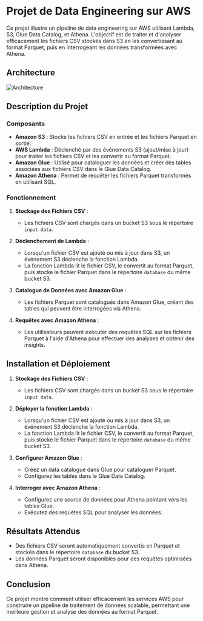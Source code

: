 # Projet de Data Engineering sur AWS

Ce projet illustre un pipeline de data engineering sur AWS utilisant Lambda, S3, Glue Data Catalog, et Athena. L'objectif est de traiter et d'analyser efficacement les fichiers CSV stockés dans S3 en les convertissant au format Parquet, puis en interrogeant les données transformées avec Athena.

## Architecture

![Architecture]([./path/to/architecture.jpg](https://github.com/momodou44/aws-data-mini-project/blob/main/architecture.jpg))

## Description du Projet

### Composants

- **Amazon S3** : Stocke les fichiers CSV en entrée et les fichiers Parquet en sortie.
- **AWS Lambda** : Déclenché par des événements S3 (ajout/mise à jour) pour traiter les fichiers CSV et les convertir au format Parquet.
- **Amazon Glue** : Utilisé pour cataloguer les données et créer des tables associées aux fichiers CSV dans le Glue Data Catalog.
- **Amazon Athena** : Permet de requêter les fichiers Parquet transformés en utilisant SQL.

### Fonctionnement

1. **Stockage des Fichiers CSV** :
   - Les fichiers CSV sont chargés dans un bucket S3 sous le répertoire `input data`.

2. **Déclenchement de Lambda** :
   - Lorsqu'un fichier CSV est ajouté ou mis à jour dans S3, un événement S3 déclenche la fonction Lambda.
   - La fonction Lambda lit le fichier CSV, le convertit au format Parquet, puis stocke le fichier Parquet dans le répertoire `database` du même bucket S3.

3. **Catalogue de Données avec Amazon Glue** :
   - Les fichiers Parquet sont catalogués dans Amazon Glue, créant des tables qui peuvent être interrogées via Athena.

4. **Requêtes avec Amazon Athena** :
   - Les utilisateurs peuvent exécuter des requêtes SQL sur les fichiers Parquet à l'aide d'Athena pour effectuer des analyses et obtenir des insights.



## Installation et Déploiement

1. **Stockage des Fichiers CSV** :
   - Les fichiers CSV sont chargés dans un bucket S3 sous le répertoire `input data`.

2. **Déployer la fonction Lambda** :
   - Lorsqu'un fichier CSV est ajouté ou mis à jour dans S3, un événement S3 déclenche la fonction Lambda.
   - La fonction Lambda lit le fichier CSV, le convertit au format Parquet, puis stocke le fichier Parquet dans le répertoire `database` du même bucket S3.

3. **Configurer Amazon Glue** :
   - Créez un data catalogue dans Glue pour cataloguer Parquet.
   - Configurez les tables dans le Glue Data Catalog.

4. **Interroger avec Amazon Athena** :
   - Configurez une source de données pour Athena pointant vers les tables Glue.
   - Exécutez des requêtes SQL pour analyser les données.


## Résultats Attendus

- Des fichiers CSV seront automatiquement convertis en Parquet et stockés dans le répertoire `database` du bucket S3.
- Les données Parquet seront disponibles pour des requêtes optimisées dans Athena.

## Conclusion

Ce projet montre comment utiliser efficacement les services AWS pour construire un pipeline de traitement de données scalable, permettant une meilleure gestion et analyse des données au format Parquet.
